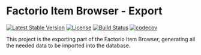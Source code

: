 # Factorio Item Browser - Export

[![Latest Stable Version](https://poser.pugx.org/factorio-item-browser/export/v/stable)](https://packagist.org/packages/factorio-item-browser/export) 
[![License](https://poser.pugx.org/factorio-item-browser/export/license)](https://packagist.org/packages/factorio-item-browser/export)
[![Build Status](https://travis-ci.com/factorio-item-browser/export.svg?branch=master)](https://travis-ci.com/factorio-item-browser/export)
[![codecov](https://codecov.io/gh/factorio-item-browser/export/branch/master/graph/badge.svg)](https://codecov.io/gh/factorio-item-browser/export)

This project is the exporting part of the Factorio Item Browser, generating all the needed data to be imported into the
database.

